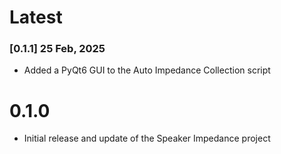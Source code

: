 # Latest

### [0.1.1] 25 Feb, 2025
- Added a PyQt6 GUI to the Auto Impedance Collection script

# 0.1.0
- Initial release and update of the Speaker Impedance project
